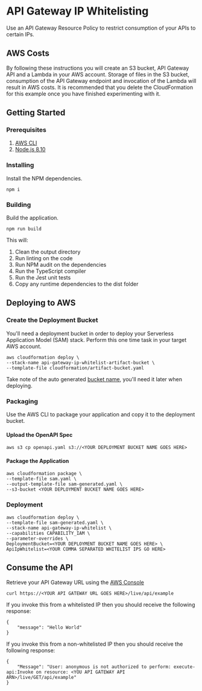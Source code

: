 # API Gateway IP Whitelisting

Use an API Gateway Resource Policy to restrict consumption of your APIs to certain IPs.

## AWS Costs

By following these instructions you will create an S3 bucket, API Gateway API and a Lambda in your AWS account.
Storage of files in the S3 bucket, consumption of the API Gateway endpoint and invocation of the Lambda will result in AWS costs.
It is recommended that you delete the CloudFormation for this example once you have finished experimenting with it.

## Getting Started

### Prerequisites

1. [AWS CLI](https://docs.aws.amazon.com/cli/latest/userguide/cli-chap-install.html)
2. [Node.js 8.10](https://nodejs.org/dist/latest-v8.x/)

### Installing

Install the NPM dependencies.

```
npm i
```

### Building

Build the application.

```
npm run build
```

This will:

1. Clean the output directory
2. Run linting on the code
3. Run NPM audit on the dependencies
4. Run the TypeScript compiler
5. Run the Jest unit tests
6. Copy any runtime dependencies to the dist folder

## Deploying to AWS

### Create the Deployment Bucket

You'll need a deployment bucket in order to deploy your Serverless Application Model (SAM) stack.
Perform this one time task in your target AWS account.

```
aws cloudformation deploy \
--stack-name api-gateway-ip-whitelist-artifact-bucket \
--template-file cloudformation/artifact-bucket.yaml
```

Take note of the auto generated [bucket name](https://docs.aws.amazon.com/AWSCloudFormation/latest/UserGuide/cfn-console-view-stack-data-resources.html), you'll need it later when deploying.

### Packaging

Use the AWS CLI to package your application and copy it to the deployment bucket.

#### Upload the OpenAPI Spec

```
aws s3 cp openapi.yaml s3://<YOUR DEPLOYMENT BUCKET NAME GOES HERE>
```

#### Package the Application

```
aws cloudformation package \
--template-file sam.yaml \
--output-template-file sam-generated.yaml \
--s3-bucket <YOUR DEPLOYMENT BUCKET NAME GOES HERE>
```

### Deployment

```
aws cloudformation deploy \
--template-file sam-generated.yaml \
--stack-name api-gateway-ip-whitelist \
--capabilities CAPABILITY_IAM \
--parameter-overrides \
DeploymentBucket=<YOUR DEPLOYMENT BUCKET NAME GOES HERE> \
ApiIpWhitelist=<YOUR COMMA SEPARATED WHITELIST IPS GO HERE>
```

## Consume the API

Retrieve your API Gateway URL using the [AWS Console](https://docs.aws.amazon.com/apigateway/latest/developerguide/how-to-call-api.html#apigateway-how-to-call-rest-api)

```
curl https://<YOUR API GATEWAY URL GOES HERE>/live/api/example
```

If you invoke this from a whitelisted IP then you should receive the following response:

```
{
    "message": "Hello World"
}
```

If you invoke this from a non-whitelisted IP then you should receive the following response:

```
{
    "Message": "User: anonymous is not authorized to perform: execute-api:Invoke on resource: <YOU API GATEWAY API ARN>/live/GET/api/example"
}
```
 